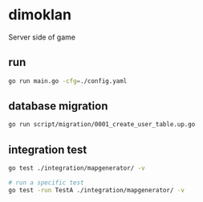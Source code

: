 # dimoklan

Server side of game


## run

```bash
go run main.go -cfg=./config.yaml
```

## database migration

```bash
go run script/migration/0001_create_user_table.up.go
```

## integration test

```bash
go test ./integration/mapgenerator/ -v

# run a specific test
go test -run TestA ./integration/mapgenerator/ -v
```
